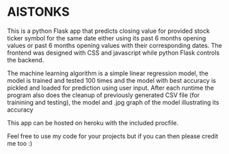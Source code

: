 # AISTONKS
This is a python Flask app that predicts closing value for provided stock ticker symbol 
for the same date either using its past 6 months opening values or past 6 months opening values 
with their corresponding dates. The frontend was designed with CSS and javascript while python Flask controls the backend.

The machine learning algorithm is a simple linear regression model, the model is trained and tested 100 times and the model 
with best accuracy is pickled and loaded for prediction using user input. After each runtime the program also does
the cleanup of previously generated CSV file (for trainining and testing), the model and .jpg graph of the model illustrating its accuracy

This app can be hosted on heroku with the included procfile.

Feel free to use my code for your projects but if you can then please credit me too :)

